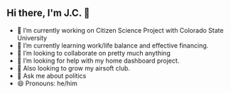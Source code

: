 ## Hi there, I'm J.C. 👋
- 🔭 I’m currently working on Citizen Science Project with Colorado State University
- 🌱 I’m currently learning work/life balance and effective financing.
- 👯 I’m looking to collaborate on pretty much anything 
- 🤔 I’m looking for help with my home dashboard project.
- 🔫 Also looking to grow my airsoft club.
- 💬 Ask me about politics
- 😄 Pronouns: he/him

<!--
**juliancruzsanchez/juliancruzsanchez** is a ✨ _special_ ✨ repository because its `README.md` (this file) appears on your GitHub profile.

Here are some ideas to get you started:


-->
